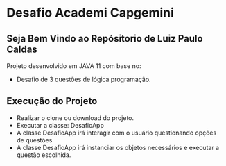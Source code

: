 # Desafio Academi Capgemini
## Seja Bem Vindo ao Repósitorio de Luiz Paulo Caldas



Projeto desenvolvido em JAVA 11 com base no:

- Desafio de 3 questões de lógica programação.


## Execução do Projeto

- Realizar o clone ou download do projeto.
- Executar a classe: DesafioApp
- A classe DesafioApp irá interagir com o usuário questionando opções de questões
- A classe DesafioApp irá instanciar os objetos necessários e executar a questão escolhida.
